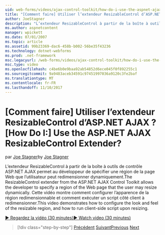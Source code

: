 ```yaml
---
uid: web-forms/videos/ajax-control-toolkit/how-do-i-use-the-aspnet-ajax-resizablecontrol-extender
title: "[Comment faire] Utiliser l’extendeur ResizableControl d’ASP.NET AJAX ? | Microsoft Docs"
author: JoeStagner
description: "L’extendeur ResizableControl à partir de la boîte à outils de contrôle ASP.NET AJAX permet au développeur de spécifier une région de la page Web que l’utilisateur peut redimensionner dynamique..."
ms.author: aspnetcontent
manager: wpickett
ms.date: 07/01/2007
ms.topic: article
ms.assetid: 99b23369-dac6-458b-b002-56be35f43236
ms.technology: dotnet-webforms
ms.prod: .net-framework
msc.legacyurl: /web-forms/videos/ajax-control-toolkit/how-do-i-use-the-aspnet-ajax-resizablecontrol-extender
msc.type: video
ms.openlocfilehash: c4be6b0e9baa92ab54852d6ece045f0f892255c1
ms.sourcegitcommit: 9a9483aceb34591c97451997036a9120c3fe2baf
ms.translationtype: MT
ms.contentlocale: fr-FR
ms.lasthandoff: 11/10/2017
---
```

<a name="how-do-i-use-the-aspnet-ajax-resizablecontrol-extender"></a><span data-ttu-id="2981e-104">[Comment faire] Utiliser l’extendeur ResizableControl d’ASP.NET AJAX ?</span><span class="sxs-lookup"><span data-stu-id="2981e-104">[How Do I:] Use the ASP.NET AJAX ResizableControl Extender?</span></span>
====================
<span data-ttu-id="2981e-105">par [Joe Stagner](https://github.com/JoeStagner)</span><span class="sxs-lookup"><span data-stu-id="2981e-105">by [Joe Stagner](https://github.com/JoeStagner)</span></span>

<span data-ttu-id="2981e-106">L’extendeur ResizableControl à partir de la boîte à outils de contrôle ASP.NET AJAX permet au développeur de spécifier une région de la page Web que l’utilisateur peut redimensionner dynamiquement.</span><span class="sxs-lookup"><span data-stu-id="2981e-106">The ResizableControl extender from the ASP.NET AJAX Control Toolkit allows the developer to specify a region of the Web page that the user may resize dynamically.</span></span> <span data-ttu-id="2981e-107">Cette vidéo montre comment configurer l’apparence de la région redimensionnable et comment exécuter un script côté client à redimensionner.</span><span class="sxs-lookup"><span data-stu-id="2981e-107">This video demonstrates how to configure the look and feel of the resizable region, and how to run client-side script upon resizing.</span></span>

[<span data-ttu-id="2981e-108">&#9654; Regardez la vidéo (30 minutes)</span><span class="sxs-lookup"><span data-stu-id="2981e-108">&#9654; Watch video (30 minutes)</span></span>](https://channel9.msdn.com/Blogs/ASP-NET-Site-Videos/how-do-i-use-the-aspnet-ajax-resizablecontrol-extender)

>[!div class="step-by-step"]
<span data-ttu-id="2981e-109">[Précédent](how-do-i-use-the-aspnet-ajax-validatorcallout-extender.md)
[Suivant](how-do-i-use-the-aspnet-ajax-tabs-control.md)</span><span class="sxs-lookup"><span data-stu-id="2981e-109">[Previous](how-do-i-use-the-aspnet-ajax-validatorcallout-extender.md)
[Next](how-do-i-use-the-aspnet-ajax-tabs-control.md)</span></span>
